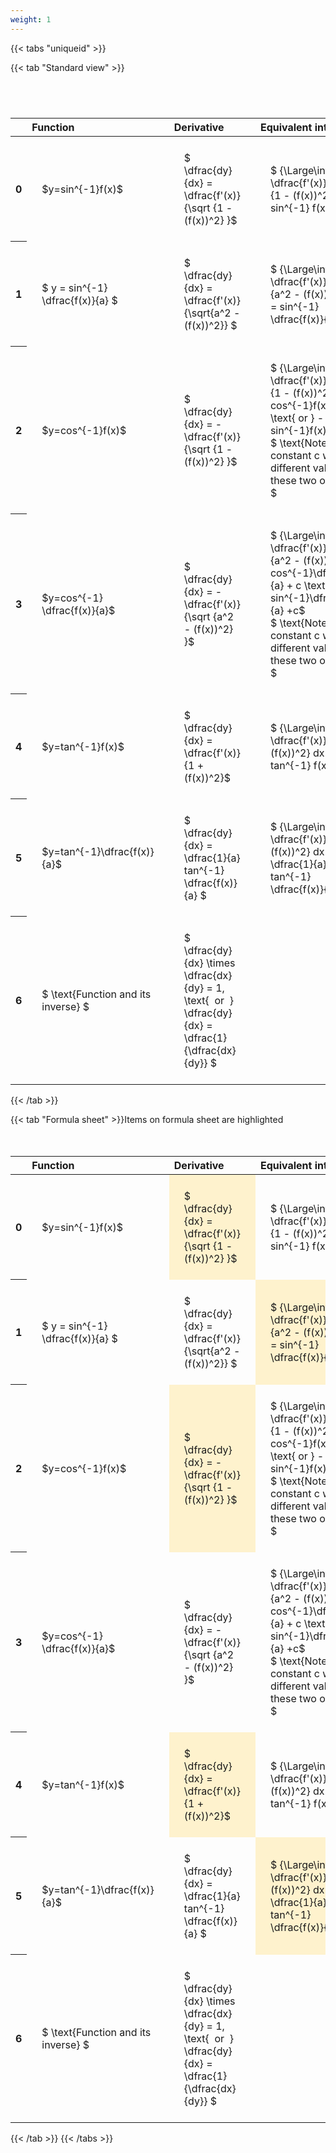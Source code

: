 ```yaml
---
weight: 1
---
```


{{< tabs "uniqueid" >}}

{{< tab "Standard view" >}}

#  
<br>
<style type="text/css">
#T_22e55 th.col_heading {
  text-align: left;
  font-size: 1em;
}
#T_22e55 td {
  text-align: left;
  font-size: 1em;
  padding: 1.5em;
}
#T_22e55_row0_col0, #T_22e55_row1_col0, #T_22e55_row2_col0, #T_22e55_row3_col0, #T_22e55_row4_col0, #T_22e55_row5_col0, #T_22e55_row6_col0 {
  width: 200px;
  white-space: pre-wrap;
}
#T_22e55_row0_col1, #T_22e55_row1_col1, #T_22e55_row2_col1, #T_22e55_row3_col1, #T_22e55_row4_col1, #T_22e55_row5_col1, #T_22e55_row6_col1 {
  width: 300px;
  white-space: pre-wrap;
}
#T_22e55_row0_col2, #T_22e55_row1_col2, #T_22e55_row2_col2, #T_22e55_row3_col2, #T_22e55_row4_col2, #T_22e55_row5_col2, #T_22e55_row6_col2 {
  width: 400px;
  white-space: pre-wrap;
}
#T_22e55_row0_col3, #T_22e55_row1_col3, #T_22e55_row2_col3, #T_22e55_row3_col3, #T_22e55_row4_col3, #T_22e55_row5_col3, #T_22e55_row6_col3 {
  width: 600px;
  white-space: pre-wrap;
}
</style>
<table id="T_22e55">
  <thead>
    <tr>
      <th class="blank level0" >&nbsp;</th>
      <th id="T_22e55_level0_col0" class="col_heading level0 col0" >Function</th>
      <th id="T_22e55_level0_col1" class="col_heading level0 col1" >Derivative</th>
      <th id="T_22e55_level0_col2" class="col_heading level0 col2" >Equivalent integral</th>
      <th id="T_22e55_level0_col3" class="col_heading level0 col3" >Comment</th>
    </tr>
  </thead>
  <tbody>
    <tr>
      <th id="T_22e55_level0_row0" class="row_heading level0 row0" >0</th>
      <td id="T_22e55_row0_col0" class="data row0 col0" >$y=sin^{-1}f(x)$</td>
      <td id="T_22e55_row0_col1" class="data row0 col1" >$ \dfrac{dy}{dx} = \dfrac{f'(x)} {\sqrt {1 - (f(x))^2} }$</td>
      <td id="T_22e55_row0_col2" class="data row0 col2" >$ {\Large\int} \dfrac{f'(x)} {\sqrt {1 - (f(x))^2} } dx = sin^{-1} f(x) + c$</td>
      <td id="T_22e55_row0_col3" class="data row0 col3" ></td>
    </tr>
    <tr>
      <th id="T_22e55_level0_row1" class="row_heading level0 row1" >1</th>
      <td id="T_22e55_row1_col0" class="data row1 col0" >$ y = sin^{-1} \dfrac{f(x)}{a} $</td>
      <td id="T_22e55_row1_col1" class="data row1 col1" >$ \dfrac{dy}{dx} = \dfrac{f'(x)}{\sqrt{a^2 - (f(x))^2}} $</td>
      <td id="T_22e55_row1_col2" class="data row1 col2" >$ {\Large\int} \dfrac{f'(x)} {\sqrt {a^2 - (f(x))^2} } dx = sin^{-1} \dfrac{f(x)}{a} + c$</td>
      <td id="T_22e55_row1_col3" class="data row1 col3" ></td>
    </tr>
    <tr>
      <th id="T_22e55_level0_row2" class="row_heading level0 row2" >2</th>
      <td id="T_22e55_row2_col0" class="data row2 col0" >$y=cos^{-1}f(x)$</td>
      <td id="T_22e55_row2_col1" class="data row2 col1" >$ \dfrac{dy}{dx} = - \dfrac{f'(x)} {\sqrt {1 - (f(x))^2} }$</td>
      <td id="T_22e55_row2_col2" class="data row2 col2" >$ {\Large\int} - \dfrac{f'(x)} {\sqrt {1 - (f(x))^2} }  = cos^{-1}f(x) + c \text{ or } -sin^{-1}f(x) +c$
$ \text{Note the constant c will have different values with these two options} $</td>
      <td id="T_22e55_row2_col3" class="data row2 col3" ></td>
    </tr>
    <tr>
      <th id="T_22e55_level0_row3" class="row_heading level0 row3" >3</th>
      <td id="T_22e55_row3_col0" class="data row3 col0" >$y=cos^{-1} \dfrac{f(x)}{a}$</td>
      <td id="T_22e55_row3_col1" class="data row3 col1" >$ \dfrac{dy}{dx} = - \dfrac{f'(x)} {\sqrt {a^2 - (f(x))^2} }$</td>
      <td id="T_22e55_row3_col2" class="data row3 col2" >$ {\Large\int} - \dfrac{f'(x)} {\sqrt {a^2 - (f(x))^2} }  = cos^{-1}\dfrac{f(x)}{a} + c \text{ or } -sin^{-1}\dfrac{f(x)}{a} +c$
$ \text{Note the constant c will have different values with these two options} $</td>
      <td id="T_22e55_row3_col3" class="data row3 col3" ></td>
    </tr>
    <tr>
      <th id="T_22e55_level0_row4" class="row_heading level0 row4" >4</th>
      <td id="T_22e55_row4_col0" class="data row4 col0" >$y=tan^{-1}f(x)$</td>
      <td id="T_22e55_row4_col1" class="data row4 col1" >$ \dfrac{dy}{dx} = \dfrac{f'(x)} {1 + (f(x))^2}$</td>
      <td id="T_22e55_row4_col2" class="data row4 col2" >$ {\Large\int} \dfrac{f'(x)} {1 + (f(x))^2} dx = \ tan^{-1} f(x) + c$</td>
      <td id="T_22e55_row4_col3" class="data row4 col3" ></td>
    </tr>
    <tr>
      <th id="T_22e55_level0_row5" class="row_heading level0 row5" >5</th>
      <td id="T_22e55_row5_col0" class="data row5 col0" >$y=tan^{-1}\dfrac{f(x)}{a}$</td>
      <td id="T_22e55_row5_col1" class="data row5 col1" >$ \dfrac{dy}{dx} =  \dfrac{1}{a} tan^{-1} \dfrac{f(x)}{a} $</td>
      <td id="T_22e55_row5_col2" class="data row5 col2" >$ {\Large\int} \dfrac{f'(x)} {a^2 + (f(x))^2} dx = \dfrac{1}{a} tan^{-1} \dfrac{f(x)}{a} + c$</td>
      <td id="T_22e55_row5_col3" class="data row5 col3" ></td>
    </tr>
    <tr>
      <th id="T_22e55_level0_row6" class="row_heading level0 row6" >6</th>
      <td id="T_22e55_row6_col0" class="data row6 col0" >$ \text{Function and its inverse} $</td>
      <td id="T_22e55_row6_col1" class="data row6 col1" >$ \dfrac{dy}{dx} \times \dfrac{dx}{dy} = 1, \text{  or  } \dfrac{dy}{dx} = \dfrac{1}{\dfrac{dx}{dy}} $</td>
      <td id="T_22e55_row6_col2" class="data row6 col2" ></td>
      <td id="T_22e55_row6_col3" class="data row6 col3" >Formula can be utilised to calculate otherwise hard to differentiate inverse functions</td>
    </tr>
  </tbody>
</table>
{{< /tab >}}

{{< tab "Formula sheet" >}}Items on formula sheet are highlighted
<br><br><br>
<style type="text/css">
#T_03632 th.col_heading {
  text-align: left;
  font-size: 1em;
}
#T_03632 td {
  text-align: left;
  font-size: 1em;
  padding: 1.5em;
}
#T_03632_row0_col0, #T_03632_row1_col0, #T_03632_row2_col0, #T_03632_row3_col0, #T_03632_row4_col0, #T_03632_row5_col0, #T_03632_row6_col0 {
  width: 200px;
  white-space: pre-wrap;
}
#T_03632_row0_col1, #T_03632_row2_col1, #T_03632_row4_col1 {
  width: 300px;
  background-color: rgba(255,194,10, 0.2);
  white-space: pre-wrap;
}
#T_03632_row0_col2, #T_03632_row2_col2, #T_03632_row3_col2, #T_03632_row4_col2, #T_03632_row6_col2 {
  width: 400px;
  white-space: pre-wrap;
}
#T_03632_row0_col3, #T_03632_row1_col3, #T_03632_row2_col3, #T_03632_row3_col3, #T_03632_row4_col3, #T_03632_row5_col3, #T_03632_row6_col3 {
  width: 600px;
  white-space: pre-wrap;
}
#T_03632_row1_col1, #T_03632_row3_col1, #T_03632_row5_col1, #T_03632_row6_col1 {
  width: 300px;
  white-space: pre-wrap;
}
#T_03632_row1_col2, #T_03632_row5_col2 {
  width: 400px;
  background-color: rgba(255,194,10, 0.2);
  white-space: pre-wrap;
}
</style>
<table id="T_03632">
  <thead>
    <tr>
      <th class="blank level0" >&nbsp;</th>
      <th id="T_03632_level0_col0" class="col_heading level0 col0" >Function</th>
      <th id="T_03632_level0_col1" class="col_heading level0 col1" >Derivative</th>
      <th id="T_03632_level0_col2" class="col_heading level0 col2" >Equivalent integral</th>
      <th id="T_03632_level0_col3" class="col_heading level0 col3" >Comment</th>
    </tr>
  </thead>
  <tbody>
    <tr>
      <th id="T_03632_level0_row0" class="row_heading level0 row0" >0</th>
      <td id="T_03632_row0_col0" class="data row0 col0" >$y=sin^{-1}f(x)$</td>
      <td id="T_03632_row0_col1" class="data row0 col1" >$ \dfrac{dy}{dx} = \dfrac{f'(x)} {\sqrt {1 - (f(x))^2} }$</td>
      <td id="T_03632_row0_col2" class="data row0 col2" >$ {\Large\int} \dfrac{f'(x)} {\sqrt {1 - (f(x))^2} } dx = sin^{-1} f(x) + c$</td>
      <td id="T_03632_row0_col3" class="data row0 col3" ></td>
    </tr>
    <tr>
      <th id="T_03632_level0_row1" class="row_heading level0 row1" >1</th>
      <td id="T_03632_row1_col0" class="data row1 col0" >$ y = sin^{-1} \dfrac{f(x)}{a} $</td>
      <td id="T_03632_row1_col1" class="data row1 col1" >$ \dfrac{dy}{dx} = \dfrac{f'(x)}{\sqrt{a^2 - (f(x))^2}} $</td>
      <td id="T_03632_row1_col2" class="data row1 col2" >$ {\Large\int} \dfrac{f'(x)} {\sqrt {a^2 - (f(x))^2} } dx = sin^{-1} \dfrac{f(x)}{a} + c$</td>
      <td id="T_03632_row1_col3" class="data row1 col3" ></td>
    </tr>
    <tr>
      <th id="T_03632_level0_row2" class="row_heading level0 row2" >2</th>
      <td id="T_03632_row2_col0" class="data row2 col0" >$y=cos^{-1}f(x)$</td>
      <td id="T_03632_row2_col1" class="data row2 col1" >$ \dfrac{dy}{dx} = - \dfrac{f'(x)} {\sqrt {1 - (f(x))^2} }$</td>
      <td id="T_03632_row2_col2" class="data row2 col2" >$ {\Large\int} - \dfrac{f'(x)} {\sqrt {1 - (f(x))^2} }  = cos^{-1}f(x) + c \text{ or } -sin^{-1}f(x) +c$
$ \text{Note the constant c will have different values with these two options} $</td>
      <td id="T_03632_row2_col3" class="data row2 col3" ></td>
    </tr>
    <tr>
      <th id="T_03632_level0_row3" class="row_heading level0 row3" >3</th>
      <td id="T_03632_row3_col0" class="data row3 col0" >$y=cos^{-1} \dfrac{f(x)}{a}$</td>
      <td id="T_03632_row3_col1" class="data row3 col1" >$ \dfrac{dy}{dx} = - \dfrac{f'(x)} {\sqrt {a^2 - (f(x))^2} }$</td>
      <td id="T_03632_row3_col2" class="data row3 col2" >$ {\Large\int} - \dfrac{f'(x)} {\sqrt {a^2 - (f(x))^2} }  = cos^{-1}\dfrac{f(x)}{a} + c \text{ or } -sin^{-1}\dfrac{f(x)}{a} +c$
$ \text{Note the constant c will have different values with these two options} $</td>
      <td id="T_03632_row3_col3" class="data row3 col3" ></td>
    </tr>
    <tr>
      <th id="T_03632_level0_row4" class="row_heading level0 row4" >4</th>
      <td id="T_03632_row4_col0" class="data row4 col0" >$y=tan^{-1}f(x)$</td>
      <td id="T_03632_row4_col1" class="data row4 col1" >$ \dfrac{dy}{dx} = \dfrac{f'(x)} {1 + (f(x))^2}$</td>
      <td id="T_03632_row4_col2" class="data row4 col2" >$ {\Large\int} \dfrac{f'(x)} {1 + (f(x))^2} dx = \ tan^{-1} f(x) + c$</td>
      <td id="T_03632_row4_col3" class="data row4 col3" ></td>
    </tr>
    <tr>
      <th id="T_03632_level0_row5" class="row_heading level0 row5" >5</th>
      <td id="T_03632_row5_col0" class="data row5 col0" >$y=tan^{-1}\dfrac{f(x)}{a}$</td>
      <td id="T_03632_row5_col1" class="data row5 col1" >$ \dfrac{dy}{dx} =  \dfrac{1}{a} tan^{-1} \dfrac{f(x)}{a} $</td>
      <td id="T_03632_row5_col2" class="data row5 col2" >$ {\Large\int} \dfrac{f'(x)} {a^2 + (f(x))^2} dx = \dfrac{1}{a} tan^{-1} \dfrac{f(x)}{a} + c$</td>
      <td id="T_03632_row5_col3" class="data row5 col3" ></td>
    </tr>
    <tr>
      <th id="T_03632_level0_row6" class="row_heading level0 row6" >6</th>
      <td id="T_03632_row6_col0" class="data row6 col0" >$ \text{Function and its inverse} $</td>
      <td id="T_03632_row6_col1" class="data row6 col1" >$ \dfrac{dy}{dx} \times \dfrac{dx}{dy} = 1, \text{  or  } \dfrac{dy}{dx} = \dfrac{1}{\dfrac{dx}{dy}} $</td>
      <td id="T_03632_row6_col2" class="data row6 col2" ></td>
      <td id="T_03632_row6_col3" class="data row6 col3" >Formula can be utilised to calculate otherwise hard to differentiate inverse functions</td>
    </tr>
  </tbody>
</table>
{{< /tab >}}
{{< /tabs >}}